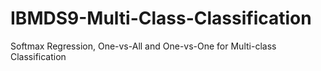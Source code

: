 # IBMDS9-Multi-Class-Classification
Softmax Regression, One-vs-All and One-vs-One for Multi-class Classification
